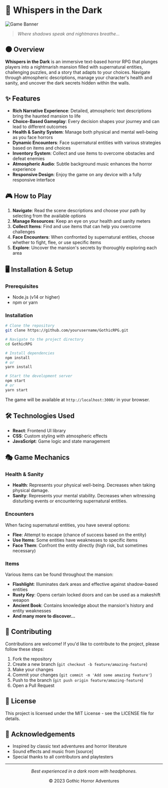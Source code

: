 # 🏰 Whispers in the Dark

![Game Banner](https://i.imgur.com/placeholder.jpg)

> *Where shadows speak and nightmares breathe...*

## 🌑 Overview

**Whispers in the Dark** is an immersive text-based horror RPG that plunges players into a nightmarish mansion filled with supernatural entities, challenging puzzles, and a story that adapts to your choices. Navigate through atmospheric descriptions, manage your character's health and sanity, and uncover the dark secrets hidden within the walls.

## ✨ Features

- **Rich Narrative Experience**: Detailed, atmospheric text descriptions bring the haunted mansion to life
- **Choice-Based Gameplay**: Every decision shapes your journey and can lead to different outcomes
- **Health & Sanity System**: Manage both physical and mental well-being as you face horrors
- **Dynamic Encounters**: Face supernatural entities with various strategies based on items and choices
- **Inventory System**: Collect and use items to overcome obstacles and defeat enemies
- **Atmospheric Audio**: Subtle background music enhances the horror experience
- **Responsive Design**: Enjoy the game on any device with a fully responsive interface

## 🎮 How to Play

1. **Navigate**: Read the scene descriptions and choose your path by selecting from the available options
2. **Manage Resources**: Keep an eye on your health and sanity meters
3. **Collect Items**: Find and use items that can help you overcome challenges
4. **Face Encounters**: When confronted by supernatural entities, choose whether to fight, flee, or use specific items
5. **Explore**: Uncover the mansion's secrets by thoroughly exploring each area

## 🖥️ Installation & Setup

### Prerequisites
- Node.js (v14 or higher)
- npm or yarn

### Installation

```bash
# Clone the repository
git clone https://github.com/yourusername/GothicRPG.git

# Navigate to the project directory
cd GothicRPG

# Install dependencies
npm install
# or
yarn install

# Start the development server
npm start
# or
yarn start
```

The game will be available at `http://localhost:3000/` in your browser.

## 🛠️ Technologies Used

- **React**: Frontend UI library
- **CSS**: Custom styling with atmospheric effects
- **JavaScript**: Game logic and state management

## 🎭 Game Mechanics

### Health & Sanity
- **Health**: Represents your physical well-being. Decreases when taking physical damage.
- **Sanity**: Represents your mental stability. Decreases when witnessing disturbing events or encountering supernatural entities.

### Encounters
When facing supernatural entities, you have several options:
- **Flee**: Attempt to escape (chance of success based on the entity)
- **Use Items**: Some entities have weaknesses to specific items
- **Face Them**: Confront the entity directly (high risk, but sometimes necessary)

### Items
Various items can be found throughout the mansion:
- **Flashlight**: Illuminates dark areas and effective against shadow-based entities
- **Rusty Key**: Opens certain locked doors and can be used as a makeshift weapon
- **Ancient Book**: Contains knowledge about the mansion's history and entity weaknesses
- **And many more to discover...**

## 🤝 Contributing

Contributions are welcome! If you'd like to contribute to the project, please follow these steps:

1. Fork the repository
2. Create a new branch (`git checkout -b feature/amazing-feature`)
3. Make your changes
4. Commit your changes (`git commit -m 'Add some amazing feature'`)
5. Push to the branch (`git push origin feature/amazing-feature`)
6. Open a Pull Request

## 📝 License

This project is licensed under the MIT License - see the LICENSE file for details.

## 🙏 Acknowledgements

- Inspired by classic text adventures and horror literature
- Sound effects and music from [source]
- Special thanks to all contributors and playtesters

---

<p align="center">
  <i>Best experienced in a dark room with headphones.</i>
</p>

<p align="center">
  © 2023 Gothic Horror Adventures
</p>
